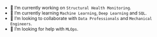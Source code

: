

- 🔭 I’m currently working on `Structural Health Monitoring`.
- 🌱 I’m currently learning `Machine Learning`, `Deep Learning` and `SQL`.
- 👯 I’m looking to collaborate with `Data Professionals` and `Mechanical Engineers`.
- 🤔 I’m looking for help with `MLOps`.

<!--
**hnrosa/hnrosa** is a ✨ _special_ ✨ repository because its `README.md` (this file) appears on your GitHub profile.

Here are some ideas to get you started:

- 🔭 I’m currently working on ...
- 🌱 I’m currently learning ...
- 👯 I’m looking to collaborate on ...
- 🤔 I’m looking for help with ...
- 💬 Ask me about ...
- 📫 How to reach me: ...
- 😄 Pronouns: ...
- ⚡ Fun fact: ...
-->
